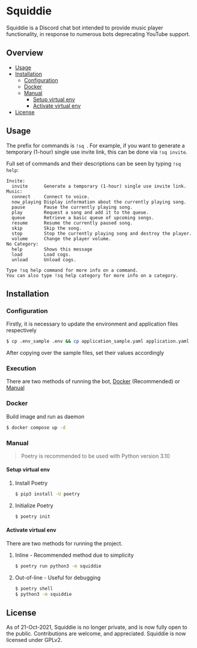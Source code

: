 # Squiddie

Squiddie is a Discord chat bot intended to provide music player functionality, in response to numerous bots deprecating YouTube support. 

## Overview

- [Usage](https://github.com/euvaz/squiddie#usage)
- [Installation](https://github.com/euvaz/squiddie#installation)
  - [Configuration](https://github.com/euvaz/squiddie#configuration)
  - [Docker](https://github.com/euvaz/squiddie#docker)
  - [Manual](https://github.com/euvaz/squiddie#manual)
    - [Setup virtual env](https://github.com/euvaz/squiddie#setup-virtual-env)
    - [Activate virtual env](https://github.com/euvaz/squiddie#activate-virtual-env)
- [License](https://github.com/euvaz/squiddie#license)

## Usage

The prefix for commands is `!sq `. For example, if you want to generate a temporary (1-hour) single use invite link, this can be done via `!sq invite`.

Full set of commands and their descriptions can be seen by typing `!sq help`:

```
Invite:
  invite      Generate a temporary (1-hour) single use invite link.
Music:
  connect     Connect to voice.
  now_playing Display information about the currently playing song.
  pause       Pause the currently playing song.
  play        Request a song and add it to the queue.
  queue       Retrieve a basic queue of upcoming songs.
  resume      Resume the currently paused song.
  skip        Skip the song.
  stop        Stop the currently playing song and destroy the player.
  volume      Change the player volume.
No Category:
  help        Shows this message
  load        Load cogs.
  unload      Unload cogs.

Type !sq help command for more info on a command.
You can also type !sq help category for more info on a category.
```

## Installation

### Configuration

Firstly, it is necessary to update the environment and application files respectively

```sh
$ cp .env_sample .env && cp application_sample.yaml application.yaml
```

After copying over the sample files, set their values accordingly

### Execution

There are two methods of running the bot, [Docker](https://github.com/euvaz/squiddie#Docker) (Recommended) or [Manual](https://github.com/euvaz/squiddie#manual)

### Docker

Build image and run as daemon

```sh
$ docker compose up -d
```

### Manual

> Poetry is recommended to be used with Python version 3.10

#### Setup virtual env

1. Install Poetry

    ```sh
    $ pip3 install -U poetry
    ```

2. Initialize Poetry
   
    ```sh
    $ poetry init
    ```

#### Activate virtual env

There are two methods for running the project.

1. Inline - Recommended method due to simplicity
    
    ```sh
    $ poetry run python3 -m squiddie
    ```

2. Out-of-line - Useful for debugging

    ```sh
    $ poetry shell
    $ python3 -m squiddie
    ```

## License

As of 21-Oct-2021, Squiddie is no longer private, and is now fully open to the public. Contributions are welcome, and appreciated.
Squiddie is now licensed under GPLv2.
